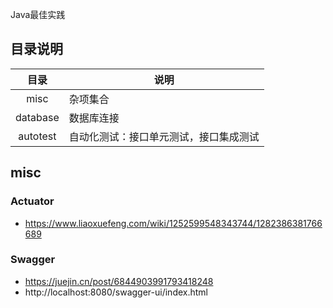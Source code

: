 Java最佳实践

## 目录说明

| 目录 | 说明 |
| :-: | - |
| misc | 杂项集合 |
| database | 数据库连接 |
| autotest | 自动化测试：接口单元测试，接口集成测试 |

## misc
### Actuator
* https://www.liaoxuefeng.com/wiki/1252599548343744/1282386381766689

### Swagger
* https://juejin.cn/post/6844903991793418248
* http://localhost:8080/swagger-ui/index.html